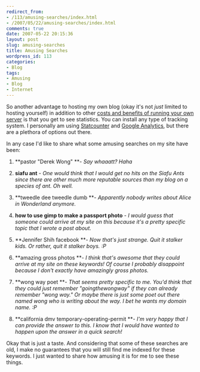 ```yaml
---
redirect_from:
- /113/amusing-searches/index.html
- /2007/05/22/amusing-searches/index.html
comments: true
date: 2007-05-22 20:15:36
layout: post
slug: amusing-searches
title: Amusing Searches
wordpress_id: 113
categories:
- Blog
tags:
- Amusing
- Blog
- Internet
---
```


So another advantage to hosting my own blog (okay it's not _just_ limited to hosting yourself) in addition to other [costs and benefits of running your own server](http://www.goingthewongway.com/2007/05/15/cost-and-benefits-of-running-your-own-server/) is that you get to see statistics.  You can install any type of tracking system.  I personally am using [Statcounter](http://www.statcounter.com/) and [Google Analytics](http://www.google.com/analytics/), but there are a plethora of options out there.

In any case I'd like to share what some amusing searches on my site have been:




  1. **pastor "Derek Wong" **- _Say whaaatt?  Haha_


  2. **siafu ant** - _One would think that I would get no hits on the Siafu Ants since there are other much more reputable sources than my blog on a species of ant.  Oh well._


  3. **tweedle dee tweedle dumb **- _Apparently nobody writes about Alice in Wonderland anymore._


  4. **how to use gimp to make a passport photo** - _I would guess that someone could arrive at my site on this because it's a pretty specific topic that I wrote a post about._


  5. **Jennifer Shih facebook **- _Now that's just strange.  Quit it stalker kids.  Or rather, quit it stalker boys.  :P_


  6. **amazing gross photos **- _I think that's awesome that they could arrive at my site on these keywords!  Of course I probably disappoint because I don't exactly have amazingly gross photos._


  7. **wong way poet **- _That seems pretty specific to me.  You'd think that they could just remember "goingthewongway" if they can already remember "wong way."  Or maybe there is just some poet out there named wong who is writing about the way.  I bet he wants my domain name.  :P_


  8. **california dmv temporary-operating-permit **- _I'm very happy that I can provide the answer to this.  I know that I would have wanted to happen upon the answer in a quick search!_



Okay that is just a taste.  And considering that some of these searches are old, I make no guarantees that you will still find me indexed for these keywords.  I just wanted to share how amusing it is for me to see these things.
